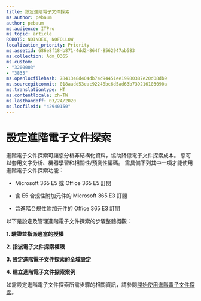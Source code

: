 ```yaml
---
title: 設定進階電子文件探索
ms.author: pebaum
author: pebaum
ms.audience: ITPro
ms.topic: article
ROBOTS: NOINDEX, NOFOLLOW
localization_priority: Priority
ms.assetid: 686e8f18-b871-4dd2-864f-8562947ab583
ms.collection: Adm_O365
ms.custom:
- "3200003"
- "3835"
ms.openlocfilehash: 7841348d404db74d94451ee19980387e20d08db9
ms.sourcegitcommit: 018aadd53eac92248bc6d5ad63b739216103090a
ms.translationtype: HT
ms.contentlocale: zh-TW
ms.lasthandoff: 03/24/2020
ms.locfileid: "42940150"
---
```

# <a name="set-up-advanced-ediscovery"></a>設定進階電子文件探索

進階電子文件探索可讓您分析非結構化資料，協助降低電子文件探索成本。 您可以套用文字分析、機器學習和相關性/預測性編碼。  需具備下列其中一項才能使用進階電子文件探索功能：

- Microsoft 365 E5 或 Office 365 E5 訂閱

- 含 E5 合規性附加元件的 Microsoft 365 E3 訂閱

- 含進階合規性附加元件的 Office 365 E3 訂閱

以下是設定及管理進階電子文件探索的步驟整體概觀：

**1. 驗證並指派適當的授權**

**2. 指派電子文件探索權限**

**3. 設定進階電子文件探索的全域設定**

**4. 建立進階電子文件探索案例**

如需設定進階電子文件探索所需步驟的相關資訊，請參閱[開始使用進階電子文件探索](https://docs.microsoft.com/microsoft-365/compliance/get-started-with-advanced-ediscovery?view=o365-worldwide)。
